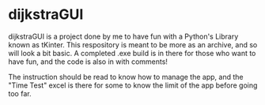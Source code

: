 # dijkstraGUI

dijkstraGUI is a project done by me to have fun with a Python's Library known as tKinter. This respository is meant to be more as an archive, and so will look a bit basic. A completed .exe build is in there for those who want to have fun, and the code is also in with comments! 

The instruction should be read to know how to manage the app, and the "Time Test" excel is there for some to know the limit of the app before going too far.
